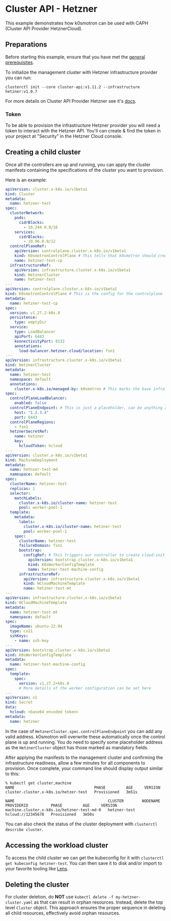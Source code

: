 # Cluster API - Hetzner

This example demonstrates how k0smotron can be used with CAPH (Cluster API Provider HetznerCloud).

## Preparations

Before starting this example, ensure that you have met the [general prerequisites](capi-examples.md#prerequisites).

To initialize the management cluster with Hetzner infrastructure provider you can run:

```
clusterctl init --core cluster-api:v1.11.2 --infrastructure hetzner:v1.0.7
```

For more details on Cluster API Provider Hetzner see it's [docs](https://github.com/syself/cluster-api-provider-hetzner/tree/main/docs).

### Token

To be able to provision the infrastructure Hetzner provider you will need a token to interact with the Hetzner API. You'll can create & find the token in your project at "Security" in the Hetzner Cloud console.

## Creating a child cluster

Once all the controllers are up and running, you can apply the cluster manifests containing the specifications of the cluster you want to provision.

Here is an example:

```yaml
apiVersion: cluster.x-k8s.io/v1beta1
kind: Cluster
metadata:
  name: hetzner-test
spec:
  clusterNetwork:
    pods:
      cidrBlocks:
        - 10.244.0.0/16
    services:
      cidrBlocks:
        - 10.96.0.0/12
  controlPlaneRef:
    apiVersion: controlplane.cluster.x-k8s.io/v1beta1
    kind: K0smotronControlPlane # This tells that k0smotron should create the controlplane
    name: hetzner-test-cp
  infrastructureRef:
    apiVersion: infrastructure.cluster.x-k8s.io/v1beta1
    kind: HetznerCluster
    name: hetzner-test
---
apiVersion: controlplane.cluster.x-k8s.io/v1beta1
kind: K0smotronControlPlane # This is the config for the controlplane
metadata:
  name: hetzner-test-cp
spec:
  version: v1.27.2-k0s.0
  persistence:
    type: emptyDir
  service:
    type: LoadBalancer
    apiPort: 6443
    konnectivityPort: 8132
    annotations:
      load-balancer.hetzner.cloud/location: fsn1
---
apiVersion: infrastructure.cluster.x-k8s.io/v1beta1
kind: HetznerCluster
metadata:
  name: hetzner-test
  namespace: default
  annotations:
    cluster.x-k8s.io/managed-by: k0smotron # This marks the base infra to be self managed. The value of the annotation is irrelevant, as long as there is a value.
spec:
  controlPlaneLoadBalancer:
    enabled: false
  controlPlaneEndpoint: # This is just a placeholder, can be anything as k0smotron will overwrite it
    host: "1.2.3.4"
    port: 6443
  controlPlaneRegions:
    - fsn1
  hetznerSecretRef:
    name: hetzner
    key:
      hcloudToken: hcloud
---
apiVersion: cluster.x-k8s.io/v1beta1
kind: MachineDeployment
metadata:
  name: hetnzer-test-md
  namespace: default
spec:
  clusterName: hetzner-test
  replicas: 1
  selector:
    matchLabels:
      cluster.x-k8s.io/cluster-name: hetzner-test
      pool: worker-pool-1
  template:
    metadata:
      labels:
        cluster.x-k8s.io/cluster-name: hetzner-test
        pool: worker-pool-1
    spec:
      clusterName: hetzner-test
      failureDomain: fsn1
      bootstrap:
        configRef: # This triggers our controller to create cloud-init secret
          apiVersion: bootstrap.cluster.x-k8s.io/v1beta1
          kind: K0sWorkerConfigTemplate
          name: hetzner-test-machine-config
      infrastructureRef:
        apiVersion: infrastructure.cluster.x-k8s.io/v1beta1
        kind: HCloudMachineTemplate
        name: hetzner-test-mt
---
apiVersion: infrastructure.cluster.x-k8s.io/v1beta1
kind: HCloudMachineTemplate
metadata:
  name: hetzner-test-mt
  namespace: default
spec:
  imageName: ubuntu-22.04
  type: cx21
  sshKeys:
    - name: ssh-key
---
apiVersion: bootstrap.cluster.x-k8s.io/v1beta1
kind: K0sWorkerConfigTemplate
metadata:
  name: hetzner-test-machine-config
spec:
  template:
    spec:
      version: v1.27.2+k0s.0
      # More details of the worker configuration can be set here
---
apiVersion: v1
kind: Secret
data:
  hcloud: <base64 encoded token>
metadata:
  name: hetzner
```

In the case of `HetznerCluster.spec.controlPlaneEndpoint` you can add any valid address. k0smotron will overwrite these automatically once the control plane is up and running. You do need to specify some placeholder address as the `HetznerCluster` object has those marked as mandatory fields.

After applying the manifests to the management cluster and confirming the infrastructure readiness, allow a few minutes for all components to provision. Once complete, your command line should display output similar to this:

```
% kubectl get cluster,machine
NAME                                   PHASE         AGE     VERSION
cluster.cluster.x-k8s.io/hetzer-test   Provisioned   3m51s

NAME                                         CLUSTER        NODENAME   PROVIDERID          PHASE         AGE     VERSION
machine.cluster.x-k8s.io/hetzner-test-md-0   hetzner-test              hcloud://12345678   Provisioned   3m50s
```

You can also check the status of the cluster deployment with `clusterctl describe cluster`.

## Accessing the workload cluster

To access the child cluster we can get the kubeconfig for it with `clusterctl get kubeconfig hetzner-test`. You can then save it to disk and/or import to your favorite tooling like [Lens](https://k8slens.dev).

## Deleting the cluster

For cluster deletion, do **NOT** use `kubectl delete -f my-hetzner-cluster.yaml` as that can result in orphan resources. Instead, delete the top level `Cluster` object. This approach ensures the proper sequence in deleting all child resources, effectively avoid orphan resources.
